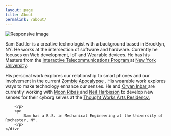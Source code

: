 ```yaml
---
layout: page
title: About
permalink: /about/
---
```

<div class="container">
<div class="row">
	<div class="col-sm-4">
		<img src="../img/headshot-crop.jpg" class="img-responsive icon center-block img-circle" alt="Responsive image">
	</div>
	<div class="col-xs-8">
		<p>
			Sam Sadtler is a creative technologist with a background based in Brooklyn, NY. He works at the intersection of software and hardware. Currently he focuses on Web development, IoT and Wearable devices. He has his Masters from the <a href="https://tisch.nyu.edu/itp"> Interactive Telecommunications Program </a> at <a href="http://www.nyu.edu/">New York University</a>.
		<br>
		</p>
		<p>
			His personal work explores our relationship to smart phones and our involvement in the current <a href="www.samsadtler.com/apocalypse"> Zombie Apocalypse </a>. His wearable work explores ways to make technology enhance our senses. He and <a href="http://oryano.com/"> Oryan Inbar </a> are currently working with <a href="http://cyborgarts.com/#moon-ribas"> Moon Ribas </a> and  <a href="http://harbisson.com/">Neil Harbisson</a> to develop new senses for their cyborg selves at the <a href="https://thoughtworksarts.io/"> Thought Works Arts Residency.</a>
		<br>

		</p>
		<p>
			Sam has a B.S. in Mechanical Engineering at the University of Rochester, NY. 
		</p>	
	</div>
</div>
</div>
 